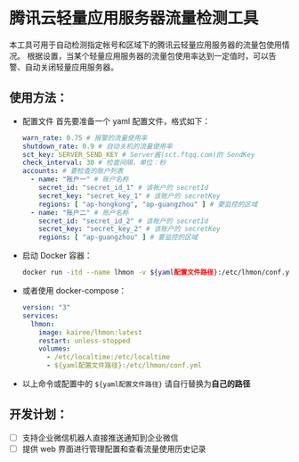 # 腾讯云轻量应用服务器流量检测工具

本工具可用于自动检测指定帐号和区域下的腾讯云轻量应用服务器的流量包使用情况。
根据设置，当某个轻量应用服务器的流量包使用率达到一定值时，可以告警、自动关闭轻量应用服务器。

## 使用方法：

- 配置文件
  首先要准备一个 yaml 配置文件，格式如下： 

  ```yaml
  warn_rate: 0.75 # 报警的流量使用率
  shutdown_rate: 0.9 # 自动关机的流量使用率
  sct_key: SERVER_SEND_KEY # Server酱(sct.ftqq.com)的 SendKey
  check_interval: 30 # 检查间隔，单位：秒
  accounts: # 要检查的账户列表
    - name: "账户一" # 账户名称
      secret_id: "secret_id_1" # 该帐户的 secretId
      secret_key: "secret_key_1" # 该账户的 secretKey
      regions: [ "ap-hongkong", "ap-guangzhou" ] # 要监控的区域
    - name: "账户二" # 账户名称
      secret_id: "secret_id_2" # 该帐户的 secretId
      secret_key: "secret_key_2" # 该账户的 secretKey
      regions: [ "ap-guangzhou" ] # 要监控的区域
  ```
- 启动 Docker 容器： 

  ```bash
  docker run -itd --name lhmon -v ${yaml配置文件路径}:/etc/lhmon/conf.yml -v /etc/localtime:/etc/localtime kairee/lhmon:latest
  ```
- 或者使用 docker-compose： 

  ```yaml
  version: "3"
  services:
    lhmon:
      image: kairee/lhmon:latest
      restart: unless-stopped
      volumes:
        - /etc/localtime:/etc/localtime
        - ${yaml配置文件路径}:/etc/lhmon/conf.yml
  ```
- 以上命令或配置中的 `${yaml配置文件路径}` 请自行替换为**自己的路径**

## 开发计划：

- [ ] 支持企业微信机器人直接推送通知到企业微信
- [ ] 提供 web 界面进行管理配置和查看流量使用历史记录

